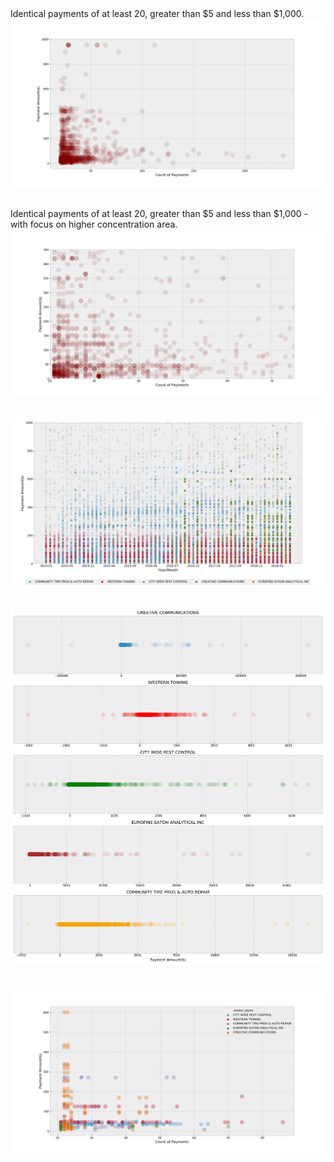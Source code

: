 <br/>
<br/>

Identical payments of at least 20, greater than $5 and less than $1,000.
![](https://github.com/mrkjhsn/City-of-Phoenix-Vendor-Payments/blob/master/visualizations/identical_payments_less_than_1000.png)
<br/>
<br/>

Identical payments of at least 20, greater than $5 and less than $1,000 - with focus on higher concentration area.
![](https://github.com/mrkjhsn/City-of-Phoenix-Vendor-Payments/blob/master/visualizations/identical_payments_less_than_1000_reduced_%24450.png)
<br/>
<br/>

![](https://github.com/mrkjhsn/City-of-Phoenix-Vendor-Payments/blob/master/visualizations/identical_payments_top_5_vendors_all_payments_graph_under_%241000.png)
<br/>
<br/>

![](https://github.com/mrkjhsn/City-of-Phoenix-Vendor-Payments/blob/master/visualizations/identical_payments_top_5_vendors_distributions.png)
<br/>
<br/>

![](https://github.com/mrkjhsn/City-of-Phoenix-Vendor-Payments/blob/master/visualizations/identical_payments_top_5_vendors_graph_under_%241000.png)
<br/>
<br/>
